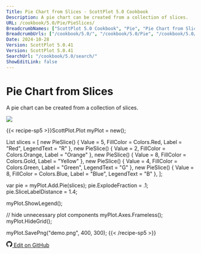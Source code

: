 ```yaml
---
Title: Pie Chart from Slices - ScottPlot 5.0 Cookbook
Description: A pie chart can be created from a collection of slices.
URL: /cookbook/5.0/Pie/PieSlices/
BreadcrumbNames: ["ScottPlot 5.0 Cookbook", "Pie", "Pie Chart from Slices"]
BreadcrumbUrls: ["/cookbook/5.0/", "/cookbook/5.0/Pie", "/cookbook/5.0/Pie/PieSlices"]
Date: 2024-10-28
Version: ScottPlot 5.0.41
Version: ScottPlot 5.0.41
SearchUrl: "/cookbook/5.0/search/"
ShowEditLink: false
---
```


# Pie Chart from Slices


A pie chart can be created from a collection of slices.

[![](/cookbook/5.0/images/PieSlices.png?241027221943)](/cookbook/5.0/images/PieSlices.png?241027221943)

{{< recipe-sp5 >}}ScottPlot.Plot myPlot = new();

List<PieSlice> slices =
[
    new PieSlice() { Value = 5, FillColor = Colors.Red, Label = "Red", LegendText = "R" },
    new PieSlice() { Value = 2, FillColor = Colors.Orange, Label = "Orange" },
    new PieSlice() { Value = 8, FillColor = Colors.Gold, Label = "Yellow" },
    new PieSlice() { Value = 4, FillColor = Colors.Green, Label = "Green", LegendText = "G" },
    new PieSlice() { Value = 8, FillColor = Colors.Blue, Label = "Blue", LegendText = "B" },
];

var pie = myPlot.Add.Pie(slices);
pie.ExplodeFraction = .1;
pie.SliceLabelDistance = 1.4;

myPlot.ShowLegend();

// hide unnecessary plot components
myPlot.Axes.Frameless();
myPlot.HideGrid();

myPlot.SavePng("demo.png", 400, 300);
{{< /recipe-sp5 >}}

<a href='https://github.com/ScottPlot/ScottPlot/blob/main/src/ScottPlot5/ScottPlot5%20Cookbook/Recipes/PlotTypes/Pie.cs'><svg xmlns="http://www.w3.org/2000/svg" width="16" height="16" fill="currentColor" class="mb-1 bi bi-github" viewBox="0 0 16 16">
  <path d="M8 0C3.58 0 0 3.58 0 8c0 3.54 2.29 6.53 5.47 7.59.4.07.55-.17.55-.38 0-.19-.01-.82-.01-1.49-2.01.37-2.53-.49-2.69-.94-.09-.23-.48-.94-.82-1.13-.28-.15-.68-.52-.01-.53.63-.01 1.08.58 1.23.82.72 1.21 1.87.87 2.33.66.07-.52.28-.87.51-1.07-1.78-.2-3.64-.89-3.64-3.95 0-.87.31-1.59.82-2.15-.08-.2-.36-1.02.08-2.12 0 0 .67-.21 2.2.82.64-.18 1.32-.27 2-.27s1.36.09 2 .27c1.53-1.04 2.2-.82 2.2-.82.44 1.1.16 1.92.08 2.12.51.56.82 1.27.82 2.15 0 3.07-1.87 3.75-3.65 3.95.29.25.54.73.54 1.48 0 1.07-.01 1.93-.01 2.2 0 .21.15.46.55.38A8.01 8.01 0 0 0 16 8c0-4.42-3.58-8-8-8"/>
</svg> Edit on GitHub</a>

